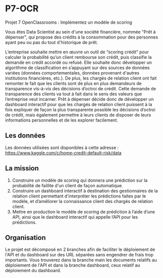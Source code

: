 # P7-OCR
Projet 7 OpenClassrooms : Implémentez un modèle de scoring

Vous êtes Data Scientist au sein d'une société financière, nommée "Prêt à dépenser", qui propose des crédits à la consommation pour des personnes ayant peu ou pas du tout d'historique de prêt.

L’entreprise souhaite mettre en œuvre un outil de “scoring crédit” pour calculer la probabilité qu’un client rembourse son crédit, puis classifie la demande en crédit accordé ou refusé. Elle souhaite donc développer un algorithme de classification en s’appuyant sur des sources de données variées (données comportementales, données provenant d'autres institutions financières, etc.).
De plus, les chargés de relation client ont fait remonter le fait que les clients sont de plus en plus demandeurs de transparence vis-à-vis des décisions d’octroi de crédit. Cette demande de transparence des clients va tout à fait dans le sens des valeurs que l’entreprise veut incarner.
Prêt à dépenser décide donc de développer un dashboard interactif pour que les chargés de relation client puissent à la fois expliquer de façon la plus transparente possible les décisions d’octroi de crédit, mais également permettre à leurs clients de disposer de leurs informations personnelles et de les explorer facilement. 

## Les données
Les données utilisées sont disponibles à cette adresse : https://www.kaggle.com/c/home-credit-default-risk/data

## La mission 
1. Construire un modèle de scoring qui donnera une prédiction sur la probabilité de faillite d'un client de façon automatique.
2. Construire un dashboard interactif à destination des gestionnaires de la relation client permettant d'interpréter les prédictions faites par le modèle, et d’améliorer la connaissance client des chargés de relation client.
3. Mettre en production le modèle de scoring de prédiction à l’aide d’une API, ainsi que le dashboard interactif qui appelle l’API pour les prédictions.

## Organisation
Le projet est décomposé en 2 branches afin de faciliter le déploiement de l'API et du dashboard sur des URL séparées sans engendrer de frais trop importants.
Vous trouverez dans la branche main les documents relatifs au déploiement de l'API et dans la branche dashboard, ceux relatif au déploiement du dashboard.
